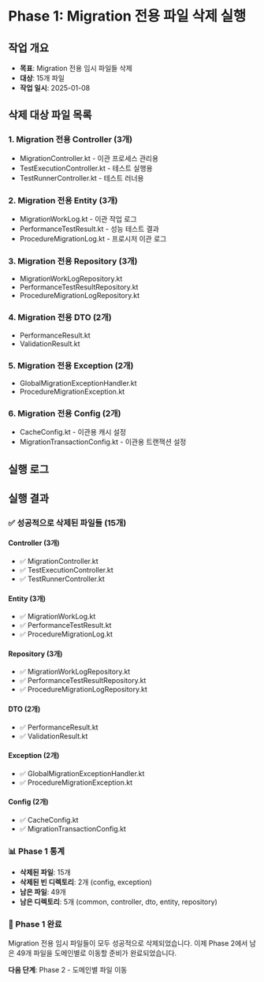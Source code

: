 # Phase 1: Migration 전용 파일 삭제 실행

## 작업 개요
- **목표**: Migration 전용 임시 파일들 삭제
- **대상**: 15개 파일
- **작업 일시**: 2025-01-08

## 삭제 대상 파일 목록

### 1. Migration 전용 Controller (3개)
- MigrationController.kt - 이관 프로세스 관리용
- TestExecutionController.kt - 테스트 실행용  
- TestRunnerController.kt - 테스트 러너용

### 2. Migration 전용 Entity (3개)
- MigrationWorkLog.kt - 이관 작업 로그
- PerformanceTestResult.kt - 성능 테스트 결과
- ProcedureMigrationLog.kt - 프로시저 이관 로그

### 3. Migration 전용 Repository (3개)
- MigrationWorkLogRepository.kt
- PerformanceTestResultRepository.kt
- ProcedureMigrationLogRepository.kt

### 4. Migration 전용 DTO (2개)
- PerformanceResult.kt
- ValidationResult.kt

### 5. Migration 전용 Exception (2개)
- GlobalMigrationExceptionHandler.kt
- ProcedureMigrationException.kt

### 6. Migration 전용 Config (2개)
- CacheConfig.kt - 이관용 캐시 설정
- MigrationTransactionConfig.kt - 이관용 트랜잭션 설정

## 실행 로그

## 실행 결과

### ✅ 성공적으로 삭제된 파일들 (15개)

#### Controller (3개)
- ✅ MigrationController.kt
- ✅ TestExecutionController.kt  
- ✅ TestRunnerController.kt

#### Entity (3개)
- ✅ MigrationWorkLog.kt
- ✅ PerformanceTestResult.kt
- ✅ ProcedureMigrationLog.kt

#### Repository (3개)
- ✅ MigrationWorkLogRepository.kt
- ✅ PerformanceTestResultRepository.kt
- ✅ ProcedureMigrationLogRepository.kt

#### DTO (2개)
- ✅ PerformanceResult.kt
- ✅ ValidationResult.kt

#### Exception (2개)
- ✅ GlobalMigrationExceptionHandler.kt
- ✅ ProcedureMigrationException.kt

#### Config (2개)
- ✅ CacheConfig.kt
- ✅ MigrationTransactionConfig.kt

### 📊 Phase 1 통계
- **삭제된 파일**: 15개
- **삭제된 빈 디렉토리**: 2개 (config, exception)
- **남은 파일**: 49개
- **남은 디렉토리**: 5개 (common, controller, dto, entity, repository)

### 🎯 Phase 1 완료
Migration 전용 임시 파일들이 모두 성공적으로 삭제되었습니다.
이제 Phase 2에서 남은 49개 파일을 도메인별로 이동할 준비가 완료되었습니다.

**다음 단계**: Phase 2 - 도메인별 파일 이동